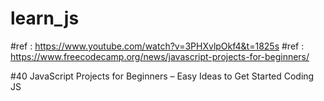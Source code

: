 # learn_js

#ref : https://www.youtube.com/watch?v=3PHXvlpOkf4&t=1825s
#ref : https://www.freecodecamp.org/news/javascript-projects-for-beginners/

#40 JavaScript Projects for Beginners – Easy Ideas to Get Started Coding JS